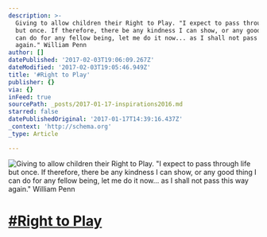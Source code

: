 ```yaml
---
description: >-
  Giving to allow children their Right to Play. "I expect to pass through life
  but once. If therefore, there be any kindness I can show, or any good thing I
  can do for any fellow being, let me do it now... as I shall not pass this way
  again." William Penn
author: []
datePublished: '2017-02-03T19:06:09.267Z'
dateModified: '2017-02-03T19:05:46.949Z'
title: '#Right to Play'
publisher: {}
via: {}
inFeed: true
sourcePath: _posts/2017-01-17-inspirations2016.md
starred: false
datePublishedOriginal: '2017-01-17T14:39:16.437Z'
_context: 'http://schema.org'
_type: Article

---
```

![Giving to allow children their Right to Play. "I expect to pass through life but once. If therefore, there be any kindness I can show, or any good thing I can do for any fellow being, let me do it now... as I shall not pass this way again." William Penn](https://the-grid-user-content.s3-us-west-2.amazonaws.com/1bdb87c9-d890-4102-850a-3e45953c0e0e.jpg)

# [\#Right to Play][0]

[0]: https://www.facebook.com/hashtag/Inspirations2016